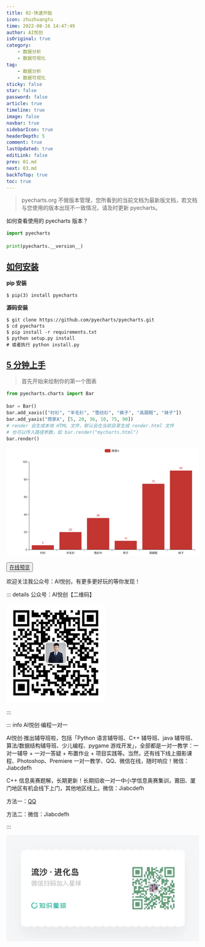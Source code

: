 ```yaml
---
title: 02-快速开始
icon: zhuzhuangtu
time: 2022-08-16 14:47:49
author: AI悦创
isOriginal: true
category: 
    - 数据分析
    - 数据可视化
tag:
    - 数据分析
    - 数据可视化
sticky: false
star: false
password: false
article: true
timeline: true
image: false
navbar: true
sidebarIcon: true
headerDepth: 5
comment: true
lastUpdated: true
editLink: false
prev: 01.md
next: 03.md
backToTop: true
toc: true
---
```


> pyecharts.org 不做版本管理，您所看到的当前文档为最新版文档，若文档与您使用的版本出现不一致情况，请及时更新 pyecharts。

如何查看使用的 pyecharts 版本？

```python
import pyecharts

print(pyecharts.__version__)
```

## [如何安装]()

**pip 安装**

```shell
$ pip(3) install pyecharts
```

**源码安装**

```shell
$ git clone https://github.com/pyecharts/pyecharts.git
$ cd pyecharts
$ pip install -r requirements.txt
$ python setup.py install
# 或者执行 python install.py
```

## [5 分钟上手]()

> 首先开始来绘制你的第一个图表

```python
from pyecharts.charts import Bar

bar = Bar()
bar.add_xaxis(["衬衫", "羊毛衫", "雪纺衫", "裤子", "高跟鞋", "袜子"])
bar.add_yaxis("商家A", [5, 20, 36, 10, 75, 90])
# render 会生成本地 HTML 文件，默认会在当前目录生成 render.html 文件
# 也可以传入路径参数，如 bar.render("mycharts.html")
bar.render()
```

![image-20220816160022459](./02.assets/image-20220816160022459.png)

<button name="button" style="color: black"><a href="https://bornforthis.cn/web_runing/pyechars/02/render.html" target="_blank">在线预览</a></button>





欢迎关注我公众号：AI悦创，有更多更好玩的等你发现！

::: details 公众号：AI悦创【二维码】

![](/gzh.jpg)

:::

::: info AI悦创·编程一对一

AI悦创·推出辅导班啦，包括「Python 语言辅导班、C++ 辅导班、java 辅导班、算法/数据结构辅导班、少儿编程、pygame 游戏开发」，全部都是一对一教学：一对一辅导 + 一对一答疑 + 布置作业 + 项目实践等。当然，还有线下线上摄影课程、Photoshop、Premiere 一对一教学、QQ、微信在线，随时响应！微信：Jiabcdefh

C++ 信息奥赛题解，长期更新！长期招收一对一中小学信息奥赛集训，莆田、厦门地区有机会线下上门，其他地区线上。微信：Jiabcdefh

方法一：[QQ](http://wpa.qq.com/msgrd?v=3&uin=1432803776&site=qq&menu=yes)

方法二：微信：Jiabcdefh

:::

![](/zsxq.jpg)